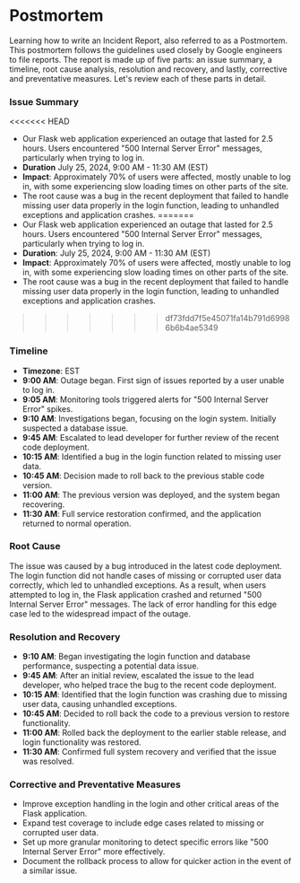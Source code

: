 # Postmortem

Learning how to write an Incident Report, also referred to as a Postmortem. This postmortem follows the guidelines used closely by Google engineers to file reports. The report is made up of five parts: an issue summary, a timeline, root cause analysis, resolution and recovery, and lastly, corrective and preventative measures. Let's review each of these parts in detail.

### Issue Summary

<<<<<<< HEAD
-   Our Flask web application experienced an outage that lasted for 2.5 hours. Users encountered "500 Internal Server Error" messages, particularly when trying to log in.
-   **Duration** July 25, 2024, 9:00 AM - 11:30 AM (EST)
-   **Impact**: Approximately 70% of users were affected, mostly unable to log in, with some experiencing slow loading times on other parts of the site.
-   The root cause was a bug in the recent deployment that failed to handle missing user data properly in the login function, leading to unhandled exceptions and application crashes.
=======
- Our Flask web application experienced an outage that lasted for 2.5 hours. Users encountered "500 Internal Server Error" messages, particularly when trying to log in.
- **Duration**: July 25, 2024, 9:00 AM - 11:30 AM (EST)
- **Impact**: Approximately 70% of users were affected, mostly unable to log in, with some experiencing slow loading times on other parts of the site.
- The root cause was a bug in the recent deployment that failed to handle missing user data properly in the login function, leading to unhandled exceptions and application crashes.
>>>>>>> df73fdd7f5e45071fa14b791d69986b6b4ae5349

### Timeline

-   **Timezone**: EST
-   **9:00 AM**: Outage began. First sign of issues reported by a user unable to log in.
-   **9:05 AM**: Monitoring tools triggered alerts for "500 Internal Server Error" spikes.
-   **9:10 AM**: Investigations began, focusing on the login system. Initially suspected a database issue.
-   **9:45 AM**: Escalated to lead developer for further review of the recent code deployment.
-   **10:15 AM**: Identified a bug in the login function related to missing user data.
-   **10:45 AM**: Decision made to roll back to the previous stable code version.
-   **11:00 AM**: The previous version was deployed, and the system began recovering.
-   **11:30 AM**: Full service restoration confirmed, and the application returned to normal operation.

### Root Cause

The issue was caused by a bug introduced in the latest code deployment. The login function did not handle cases of missing or corrupted user data correctly, which led to unhandled exceptions. As a result, when users attempted to log in, the Flask application crashed and returned "500 Internal Server Error" messages. The lack of error handling for this edge case led to the widespread impact of the outage.

### Resolution and Recovery

-   **9:10 AM**: Began investigating the login function and database performance, suspecting a potential data issue.
-   **9:45 AM**: After an initial review, escalated the issue to the lead developer, who helped trace the bug to the recent code deployment.
-   **10:15 AM**: Identified that the login function was crashing due to missing user data, causing unhandled exceptions.
-   **10:45 AM**: Decided to roll back the code to a previous version to restore functionality.
-   **11:00 AM**: Rolled back the deployment to the earlier stable release, and login functionality was restored.
-   **11:30 AM**: Confirmed full system recovery and verified that the issue was resolved.

### Corrective and Preventative Measures

-   Improve exception handling in the login and other critical areas of the Flask application.
-   Expand test coverage to include edge cases related to missing or corrupted user data.
-   Set up more granular monitoring to detect specific errors like "500 Internal Server Error" more effectively.
-   Document the rollback process to allow for quicker action in the event of a similar issue.

